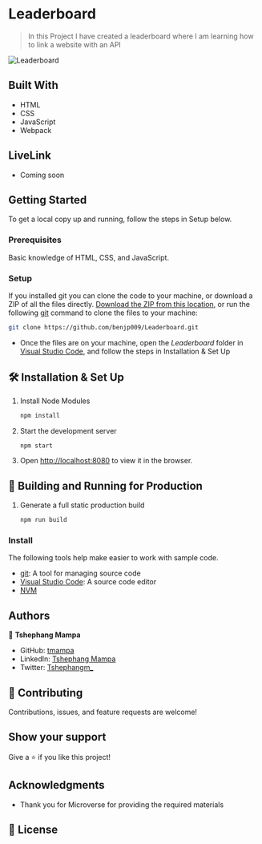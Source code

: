 # Leaderboard

> In this Project I have created a leaderboard where I am learning how to link a website with an API 


![Leaderboard](https://ibb.co/MMGYsqG)

## Built With

- HTML
- CSS
- JavaScript
- Webpack

## LiveLink

- Coming soon

## Getting Started
To get a local copy up and running, follow the steps in Setup below.

### Prerequisites
Basic knowledge of HTML, CSS, and JavaScript.

### Setup
If you installed git you can clone the code to your machine, or download a ZIP of all the files directly.
[Download the ZIP from this location](https://github.com/tmampa/Leaderboard.git), or run the following [git](https://github.com/tmampa/Leaderboard.git) command to clone the files to your machine:
```bash
git clone https://github.com/benjp009/Leaderboard.git
```

- Once the files are on your machine, open the _Leaderboard_ folder in [Visual Studio Code](https://code.visualstudio.com/), and follow the steps in Installation & Set Up

## 🛠 Installation & Set Up

1. Install Node Modules

   ```sh
   npm install
   ```

2. Start the development server

   ```sh
   npm start
   ```

3. Open [http://localhost:8080](http://localhost:8080) to view it in the browser.

## 🚀 Building and Running for Production

1. Generate a full static production build

   ```sh
   npm run build
   ```

### Install

The following tools help make easier to work with sample code.

- [git](https://git-scm.com/downloads): A tool for managing source code
- [Visual Studio Code](https://code.visualstudio.com/): A source code editor
- [NVM](https://github.com/nvm-sh/nvm)


## Authors

👤 **Tshephang Mampa** 

- GitHub: [tmampa](https://github.com/tmampa)
- LinkedIn: [Tshephang Mampa](https://linkedin.com/tshephangmampa)
- Twitter: [Tshephangm_](https://twitter.com/tshephangm_)


## 🤝 Contributing

Contributions, issues, and feature requests are welcome!


## Show your support

Give a ⭐️ if you like this project!

## Acknowledgments

- Thank you for Microverse for providing the required materials

## 📝 License
